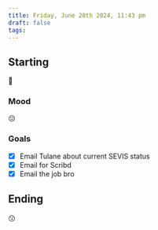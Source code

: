 ```yaml
---
title: Friday, June 28th 2024, 11:43 pm
draft: false
tags: 
---
```


## Starting 

🫥

### Mood

😔
### Goals

- [x] Email Tulane about current SEVIS status
- [x] Email for Scribd
- [x] Email the job bro

## Ending

😗